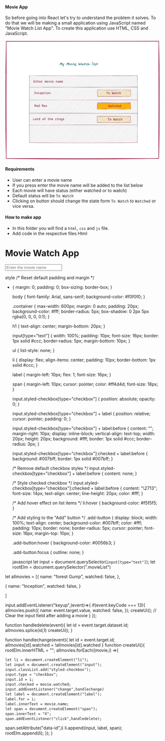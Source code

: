 #### Movie App

So before going into React let's try to understand the problem it solves. To do that we will be making a small application using JavaScript named "Movie Watch List App". To create this application use HTML, CSS and JavaScript.

![Movie Watch List](https://github.com/nnnkit/ac-js-images/blob/master/react/movie-watch.jpg?raw=true)

#### Requirements

- User can enter a movie name
- If you press enter the movie name will be added to the list below
- Each movie will have status (either watched or to watch)
- Default status will be `To Watch`
- Clicking on button should change the state form `To Watch` to `Watched` or vice versa.

#### How to make app

- In this folder you will find a `html`, `css` and `js` file.
- Add code in the respective files
Html
<!DOCTYPE html>
<html lang="en">
<head>
    <meta charset="UTF-8">
    <meta name="viewport" content="width=device-width, initial-scale=1.0">
    <title>Movie app</title>
    <link rel="stylesheet" href="style.css">
</head>
<body>
    <div class="container">
        <h1>Movie Watch App</h1>
        <input type="text" placeholder="Enter the movie name"/>
        <ul class="movieList"></ul>
    </div>



 <script src="script.js"></script> 
</body>
</html>

style
/* Reset default padding and margin */
* {
    margin: 0;
    padding: 0;
    box-sizing: border-box;
  }
  
  body {
    font-family: Arial, sans-serif;
    background-color: #f0f0f0;
  }
  
  .container {
    max-width: 600px;
    margin: 0 auto;
    padding: 20px;
    background-color: #fff;
    border-radius: 5px;
    box-shadow: 0 2px 5px rgba(0, 0, 0, 0.1);
  }
  
  h1 {
    text-align: center;
    margin-bottom: 20px;
  }
  
  input[type="text"] {
    width: 100%;
    padding: 10px;
    font-size: 16px;
    border: 1px solid #ccc;
    border-radius: 5px;
    margin-bottom: 10px;
  }
  
  ul {
    list-style: none;
  }
  
  li {
    display: flex;
    align-items: center;
    padding: 10px;
    border-bottom: 1px solid #ccc;
  }
  
  label {
    margin-left: 10px;
    flex: 1;
    font-size: 16px;
  }
  
  span {
    margin-left: 10px;
    cursor: pointer;
    color: #ff4d4d;
    font-size: 18px;
  }
  
  input.styled-checkbox[type="checkbox"] {
    position: absolute;
    opacity: 0;
  }
  
  input.styled-checkbox[type="checkbox"] + label {
    position: relative;
    cursor: pointer;
    padding: 0;
  }
  
  input.styled-checkbox[type="checkbox"] + label:before {
    content: "";
    margin-right: 10px;
    display: inline-block;
    vertical-align: text-top;
    width: 20px;
    height: 20px;
    background: #fff;
    border: 1px solid #ccc;
    border-radius: 3px;
  }
  
  input.styled-checkbox[type="checkbox"]:checked + label:before {
    background: #007bff;
    border: 1px solid #007bff;
  }
  
  /* Remove default checkbox styles */
  input.styled-checkbox[type="checkbox"] + label:before {
    content: none;
  }
  
  /* Style checked checkbox */
  input.styled-checkbox[type="checkbox"]:checked + label:before {
    content: "\2713";
    font-size: 14px;
    text-align: center;
    line-height: 20px;
    color: #fff;
  }
  
  /* Add hover effect on list items */
  li:hover {
    background-color: #f5f5f5;
  }
  
  /* Add styling to the "Add" button */
  .add-button {
    display: block;
    width: 100%;
    text-align: center;
    background-color: #007bff;
    color: #fff;
    padding: 10px;
    border: none;
    border-radius: 5px;
    cursor: pointer;
    font-size: 16px;
    margin-top: 10px;
  }
  
  .add-button:hover {
    background-color: #0056b3;
  }
  
  .add-button:focus {
    outline: none;
  }


  javascript
  let input = document.querySelector(`input[type="text"]`);
let rootElm = document.querySelector(".movieList")

let allmovies = [{
name: "forest Gump",
watched: false,
},

{
name: "Inception",
watched: false,
}


]

input.addEventListener("keyup",(event)=>{
  if(event.keyCode === 13){
    allmovies.push({
      name: event.target.value,
      watched: false,
    });
    createUi();
     // Clear the input field after adding a movie
  }
});




function handledelete(event){
let id = event.target.dataset.id;
allmovies.splice(id,1)
createUi();
}

function handlechange(event){
    let id = event.target.id;
    allmovies[id].watched = !allmovies[id].watched
}
function createUi(){
rootElm.innerHTML = ""; 
  allmovies.forEach((movie,i) =>{
   
    let li = document.createElement("li");
    let input = document.createElement("input");
    input.classList.add("styled-checkbox");
    input.type = "checkbox";
    input.id = i;
    input.checked = movie.watched;
    input.addEventListener("change",handlechange)
    let label = document.createElement("label");
    label.for = i;
    label.innerText = movie.name;
    let span = document.createElement("span");
    span.innerText = "X";
    span.addEventListener("click",handledelete);
span.setAttribute("data-id",i)
    li.append(input, label, span);
    rootElm.append(li);
  });
}








